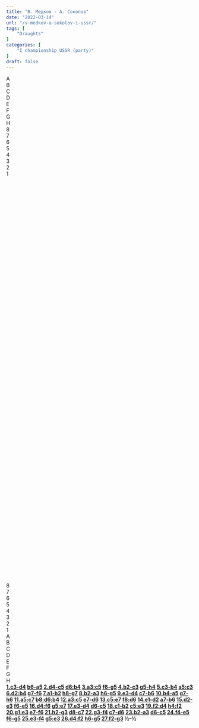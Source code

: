 ```yaml
---
title: "В. Медков - А. Соколов"
date: "2022-03-14"
url: "/v-medkov-a-sokolov-i-ussr/"
tags: [
    "Draughts"
]
categories: [
    "I championship USSR (party)"
]
draft: false
---
```


<!--more-->

<link rel="stylesheet" href="https://use.fontawesome.com/releases/v5.5.0/css/all.css"
          integrity="sha384-B4dIYHKNBt8Bc12p+WXckhzcICo0wtJAoU8YZTY5qE0Id1GSseTk6S+L3BlXeVIU" crossorigin="anonymous">
<div class="flex_div">
    <div>
        <div id="main">
            <div id="header">
                <div></div>
                <div>A</div>
                <div>B</div>
                <div>C</div>
                <div>D</div>
                <div>E</div>
                <div>F</div>
                <div>G</div>
                <div>H</div>
                <div></div>
            </div>
            <div id="content">
                <div id="left">
                    <div>8</div>
                    <div>7</div>
                    <div>6</div>
                    <div>5</div>
                    <div>4</div>
                    <div>3</div>
                    <div>2</div>
                    <div>1</div>
                </div>
                <div id="board">
                    <div>&nbsp;</div>
                    <div>&nbsp;</div>
                    <div>&nbsp;</div>
                    <div>&nbsp;</div>
                    <div>&nbsp;</div>
                    <div>&nbsp;</div>
                    <div>&nbsp;</div>
                    <div>&nbsp;</div>
                    <div>&nbsp;</div>
                    <div>&nbsp;</div>
                    <div>&nbsp;</div>
                    <div>&nbsp;</div>
                    <div>&nbsp;</div>
                    <div>&nbsp;</div>
                    <div>&nbsp;</div>
                    <div>&nbsp;</div>
                    <div>&nbsp;</div>
                    <div>&nbsp;</div>
                    <div>&nbsp;</div>
                    <div>&nbsp;</div>
                    <div>&nbsp;</div>
                    <div>&nbsp;</div>
                    <div>&nbsp;</div>
                    <div>&nbsp;</div>
                    <div>&nbsp;</div>
                    <div>&nbsp;</div>
                    <div>&nbsp;</div>
                    <div>&nbsp;</div>
                    <div>&nbsp;</div>
                    <div>&nbsp;</div>
                    <div>&nbsp;</div>
                    <div>&nbsp;</div>
                    <div>&nbsp;</div>
                    <div>&nbsp;</div>
                    <div>&nbsp;</div>
                    <div>&nbsp;</div>
                    <div>&nbsp;</div>
                    <div>&nbsp;</div>
                    <div>&nbsp;</div>
                    <div>&nbsp;</div>
                    <div>&nbsp;</div>
                    <div>&nbsp;</div>
                    <div>&nbsp;</div>
                    <div>&nbsp;</div>
                    <div>&nbsp;</div>
                    <div>&nbsp;</div>
                    <div>&nbsp;</div>
                    <div>&nbsp;</div>
                    <div>&nbsp;</div>
                    <div>&nbsp;</div>
                    <div>&nbsp;</div>
                    <div>&nbsp;</div>
                    <div>&nbsp;</div>
                    <div>&nbsp;</div>
                    <div>&nbsp;</div>
                    <div>&nbsp;</div>
                    <div>&nbsp;</div>
                    <div>&nbsp;</div>
                    <div>&nbsp;</div>
                    <div>&nbsp;</div>
                    <div>&nbsp;</div>
                    <div>&nbsp;</div>
                    <div>&nbsp;</div>
                    <div>&nbsp;</div>
                </div>
                <div id="right">
                    <div>8</div>
                    <div>7</div>
                    <div>6</div>
                    <div>5</div>
                    <div>4</div>
                    <div>3</div>
                    <div>2</div>
                    <div>1</div>
                </div>
            </div>
            <div id="footer">
                <div></div>
                <div>A</div>
                <div>B</div>
                <div>C</div>
                <div>D</div>
                <div>E</div>
                <div>F</div>
                <div>G</div>
                <div>H</div>
                <div></div>
            </div>
        </div>
        <div class="buttons">
            <i class="fas fa-step-backward" onclick="toStart()"></i>
            <i class="fas fa-chevron-circle-left" onclick="prev()"></i>
            <i class="fas fa-chevron-circle-right" onclick="next()"></i>
            <i class="fas fa-step-forward" onclick="toEnd()"></i>
        </div>
    </div>
    <div id="partyText"><strong><a href="javascript:moveTo(1)">1.c3-d4</a> <a href="javascript:moveTo(2)">b6-a5</a> 
<a href="javascript:moveTo(3)">2.d4-c5</a> <a href="javascript:moveTo(4)">d6:b4</a> 
<a href="javascript:moveTo(5)">3.a3:c5</a> <a href="javascript:moveTo(6)">f6-g5</a> 
<a href="javascript:moveTo(7)">4.b2-c3</a> <a href="javascript:moveTo(8)">g5-h4</a> 
<a href="javascript:moveTo(9)">5.c3-b4</a> <a href="javascript:moveTo(10)">a5:c3</a> 
<a href="javascript:moveTo(11)">6.d2:b4</a> <a href="javascript:moveTo(12)">g7-f6</a> 
<a href="javascript:moveTo(13)">7.a1-b2</a> <a href="javascript:moveTo(14)">h8-g7</a> 
<a href="javascript:moveTo(15)">8.b2-a3</a> <a href="javascript:moveTo(16)">h6-g5</a> 
<a href="javascript:moveTo(17)">9.e3-d4</a> <a href="javascript:moveTo(18)">c7-b6</a> 
<a href="javascript:moveTo(19)">10.b4-a5</a> <a href="javascript:moveTo(20)">g7-h6</a> 
<a href="javascript:moveTo(21)">11.a5:c7</a> <a href="javascript:moveTo(22)">b8:d6:b4</a> 
<a href="javascript:moveTo(23)">12.a3:c5</a> <a href="javascript:moveTo(24)">e7-d6</a> 
<a href="javascript:moveTo(25)">13.c5:e7</a> <a href="javascript:moveTo(26)">f8:d6</a> 
<a href="javascript:moveTo(27)">14.e1-d2</a> <a href="javascript:moveTo(28)">a7-b6</a> 
<a href="javascript:moveTo(29)">15.d2-e3</a> <a href="javascript:moveTo(30)">f6-e5</a> 
<a href="javascript:moveTo(31)">16.d4:f6</a> <a href="javascript:moveTo(32)">g5:e7</a> 
<a href="javascript:moveTo(33)">17.e3-d4</a> <a href="javascript:moveTo(34)">d6-c5</a> 
<a href="javascript:moveTo(35)">18.c1-b2</a> <a href="javascript:moveTo(36)">c5:e3</a> 
<a href="javascript:moveTo(37)">19.f2:d4</a> <a href="javascript:moveTo(38)">h4:f2</a> 
<a href="javascript:moveTo(39)">20.g1:e3</a> <a href="javascript:moveTo(40)">e7-f6</a> 
<a href="javascript:moveTo(41)">21.h2-g3</a> <a href="javascript:moveTo(42)">d8-c7</a> 
<a href="javascript:moveTo(43)">22.g3-f4</a> <a href="javascript:moveTo(44)">c7-d6</a> 
<a href="javascript:moveTo(45)">23.b2-a3</a> <a href="javascript:moveTo(46)">d6-c5</a> 
<a href="javascript:moveTo(47)">24.f4-e5</a> <a href="javascript:moveTo(48)">f6-g5</a> 
<a href="javascript:moveTo(49)">25.e3-f4</a> <a href="javascript:moveTo(50)">g5:e3</a> 
<a href="javascript:moveTo(51)">26.d4:f2</a> <a href="javascript:moveTo(52)">h6-g5</a> 
<a href="javascript:moveTo(53)">27.f2-g3</a> &frac12;&ndash;&frac12;</strong>
    </div>
</div>
<script type="text/javascript" src="/js/party.js"></script>
